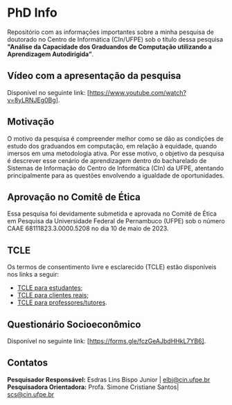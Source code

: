 # PhD Info
Repositório com as informações importantes sobre a minha pesquisa de doutorado no Centro de Informática (CIn/UFPE) sob o título dessa pesquisa **"Análise da Capacidade dos Graduandos de Computação utilizando a Aprendizagem Autodirigida”**.

## Vídeo com a apresentação da pesquisa
Disponível no seguinte link: [https://www.youtube.com/watch?v=8yLRNJEg0Bg].

## Motivação
 O motivo da pesquisa é compreender melhor como se dão as condições de estudo dos graduandos em computação, em relação à equidade, quando imersos em uma metodologia ativa. Por esse motivo, o objetivo da pesquisa é descrever esse cenário de aprendizagem dentro do bacharelado de Sistemas de Informação do Centro de Informática (CIn) da UFPE, atentando principalmente para as questões envolvendo a igualdade de oportunidades.

## Aprovação no Comitê de Ética
Essa pesquisa foi devidamente submetida e aprovada no Comitê de Ética em Pesquisa da Universidade Federal de Pernambuco (UFPE) sob o número CAAE 68111823.3.0000.5208 no dia 10 de maio de 2023.

## TCLE

Os termos de consentimento livre e esclarecido (TCLE) estão disponíveis nos links a seguir:
- [TCLE para estudantes](https://github.com/bispojr/phd-info/blob/main/tcle-estudante.pdf);
- [TCLE para clientes reais](https://github.com/bispojr/phd-info/blob/main/tcle-cliente-real.pdf);
- [TCLE para professores/tutores](https://github.com/bispojr/phd-info/blob/main/tcleProfTutor.pdf).

## Questionário Socioeconômico
Disponível no seguinte link: [https://forms.gle/fczGeAJbdHHkL7YB6].

## Contatos
**Pesquisador Responsável:** Esdras Lins Bispo Junior | elbj@cin.ufpe.br <br>
**Pesquisadora Orientadora:** Profa. Simone Cristiane Santos| scs@cin.ufpe.br
